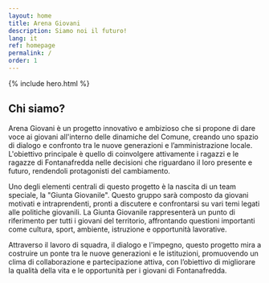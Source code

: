 ```yaml
---
layout: home
title: Arena Giovani
description: Siamo noi il futuro!
lang: it
ref: homepage
permalink: /
order: 1
---
```


{% include hero.html %}

<main class="container my-4" markdown="1">
<h2>Chi siamo?</h2>
  <p>Arena Giovani è un progetto innovativo e ambizioso che si propone di dare voce ai giovani all'interno delle dinamiche del Comune, creando uno spazio di dialogo e confronto tra le nuove generazioni e l’amministrazione locale. L'obiettivo principale è quello di coinvolgere attivamente i ragazzi e le ragazze di Fontanafredda nelle decisioni che riguardano il loro presente e futuro, rendendoli protagonisti del cambiamento.</p>


  <p>Uno degli elementi centrali di questo progetto è la nascita di un team speciale, la "Giunta Giovanile". Questo gruppo sarà composto da giovani motivati e intraprendenti, pronti a discutere e confrontarsi su vari temi legati alle politiche giovanili. La Giunta Giovanile rappresenterà un punto di riferimento per tutti i giovani del territorio, affrontando questioni importanti come cultura, sport, ambiente, istruzione e opportunità lavorative.</p>


  <p>Attraverso il lavoro di squadra, il dialogo e l'impegno, questo progetto mira a costruire un ponte tra le nuove generazioni e le istituzioni, promuovendo un clima di collaborazione e partecipazione attiva, con l’obiettivo di migliorare la qualità della vita e le opportunità per i giovani di Fontanafredda.</p>
  <style>
            table {
            border-collapse: collapse;
            width: 100%;
        }
        td, th {
            width: 25%;
            height: 50px;
            text-align: center;
            background-color: lightgray;
            border: 1px solid white;
        }

  </style>
</main>

